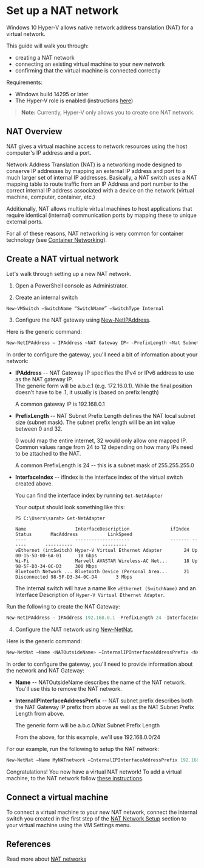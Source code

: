 # Set up a NAT network

Windows 10 Hyper-V allows native network address translation (NAT) for a virtual network.

This guide will walk you through:
* creating a NAT network
* connecting an existing virtual machine to your new network
* confirming that the virtual machine is connected correctly

Requirements:
* Windows build 14295 or later
* The Hyper-V role is enabled (instructions [here](../quick_start/walkthrough_create_vm.md))

> **Note:**  Currently, Hyper-V only allows you to create one NAT network.

## NAT Overview
NAT gives a virtual machine access to network resources using the host computer's IP address and a port.

Network Address Translation (NAT) is a networking mode designed to conserve IP addresses by mapping an external IP address and port to a much larger set of internal IP addresses.  Basically, a NAT switch uses a NAT mapping table to route traffic from an IP Address and port number to the correct internal IP address associated with a device on the network (virtual machine, computer, container, etc.)

Additionally, NAT allows multiple virtual machines to host applications that require identical (internal) communication ports by mapping these to unique external ports.

For all of these reasons, NAT networking is very common for container technology (see [Container Networking](https://msdn.microsoft.com/en-us/virtualization/windowscontainers/management/container_networking)). 


## Create a NAT virtual network
Let's walk through setting up a new NAT network.

1.  Open a PowerShell console as Administrator.  

2. Create an internal switch  
  
  ``` PowerShell
  New-VMSwitch –SwitchName “SwitchName” –SwitchType Internal
  ```

3. Configure the NAT gateway using [New-NetIPAddress](https://technet.microsoft.com/en-us/library/hh826150.aspx).  
  
  Here is the generic command:
  ``` PowerShell
  New-NetIPAddress – IPAddress <NAT Gateway IP> -PrefixLength <Nat Subnet Prefix Length> -InterfaceIndex <ifIndex>
  ```
  
  In order to configure the gateway, you'll need a bit of information about your network:  
  * **IPAddress** -- NAT Gateway IP specifies the IPv4 or IPv6 address to use as the NAT gateway IP.  
    The generic form will be a.b.c.1 (e.g. 172.16.0.1).  While the final position doesn’t have to be .1, it usually is (based on prefix length)
    
    A common gateway IP is 192.168.0.1  
  
  * **PrefixLength** --  NAT Subnet Prefix Length defines the NAT local subnet size (subnet mask). 
    The subnet prefix length will be an int value between 0 and 32.
    
    0 would map the entire internet, 32 would only allow one mapped IP.  Common values range from 24 to 12 depending on how many IPs need to be attached to the NAT.
     
    A common PrefixLength is 24 -- this is a subnet mask of 255.255.255.0
  
  * **InterfaceIndex** -- ifIndex is the interface index of the virtual switch created above.
    
    You can find the interface index by running `Get-NetAdapter`
    
    Your output should look something like this:
    
    ```
    PS C:\Users\sarah> Get-NetAdapter
    
    Name                  InterfaceDescription               ifIndex Status       MacAddress           LinkSpeed
    ----                  --------------------               ------- ------       ----------           ---------
    vEthernet (intSwitch) Hyper-V Virtual Ethernet Adapter        24 Up           00-15-5D-00-6A-01      10 Gbps
    Wi-Fi                 Marvell AVASTAR Wireless-AC Net...      18 Up           98-5F-D3-34-0C-D3     300 Mbps
    Bluetooth Network ... Bluetooth Device (Personal Area...      21 Disconnected 98-5F-D3-34-0C-D4       3 Mbps

    ```
    
    The internal switch will have a name like `vEthernet (SwitchName)` and an Interface Description of `Hyper-V Virtual Ethernet Adapter`.
  
  Run the following to create the NAT Gateway:
    
  ``` PowerShell
  New-NetIPAddress – IPAddress 192.168.0.1 -PrefixLength 24 -InterfaceIndex 24
  ```

4. Configure the NAT network using [New-NetNat](https://technet.microsoft.com/en-us/library/dn283361(v=wps.630).aspx).  
  
  Here is the generic command:
    
  ``` PowerShell
  New-NetNat –Name <NATOutsideName> –InternalIPInterfaceAddressPrefix <NAT subnet prefix>
  ```
  
  In order to configure the gateway, you'll need to provide information about the network and NAT Gateway:  
  * **Name** -- NATOutsideName describes the name of the NAT network.  You'll use this to remove the NAT network.
  
  * **InternalIPInterfaceAddressPrefix** -- NAT subnet prefix describes both the NAT Gateway IP prefix from above as well as the NAT Subnet Prefix Length from above.
    
    The generic form will be a.b.c.0/Nat Subnet Prefix Length 
    
    From the above, for this example, we'll use 192.168.0.0/24
  
  For our example, run the following to setup the NAT network:
  
  ``` PowerShell
  New-NetNat –Name MyNATnetwork –InternalIPInterfaceAddressPrefix 192.168.0.0/24
  ```
  
Congratulations!  You now have a virtual NAT network!  To add a virtual machine, to the NAT network follow [these instructions](setup_nat_network.md#connect-a-virtual-machine).

## Connect a virtual machine

To connect a virtual machine to your new NAT network, connect the internal switch you created in the first step of the [NAT Network Setup](setup_nat_network.md#create-a-nat-virtual-network) section to your virtual machine using the VM Settings menu.


## References
Read more about [NAT networks](https://en.wikipedia.org/wiki/Network_address_translation)